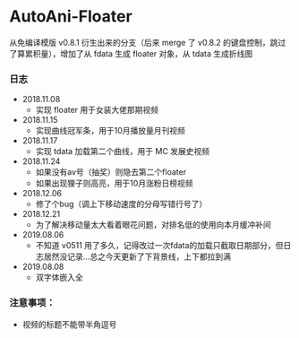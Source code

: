# AutoAni-Floater

从免编译模版 v0.8.1 衍生出来的分支（后来 merge 了 v0.8.2 的键盘控制，跳过了算累积量），增加了从 fdata 生成 floater 对象，从 tdata 生成折线图



### 日志

- 2018.11.08
  - 实现 floater 用于女装大佬那期视频
- 2018.11.15
  - 实现曲线冠军条，用于10月播放量月刊视频
- 2018.11.17
  - 实现 tdata 加载第二个曲线，用于 MC 发展史视频
- 2018.11.24
  - 如果没有av号（抽奖）则隐去第二个floater
  - 如果出现狸子则高亮，用于10月涨粉日榜视频
- 2018.12.06
  - 修了个bug（调上下移动速度的分母写错行号了）
- 2018.12.21
  - 为了解决移动量太大看着眼花问题，对排名低的使用向本月缓冲补间
- 2019.08.06
  - 不知道 v0511 用了多久，记得改过一次fdata的加载只截取日期部分，但日志居然没记录…总之今天更新了下背景线，上下都拉到满
- 2019.08.08
  - 双字体嵌入全



### 注意事项：

- 视频的标题不能带半角逗号


